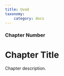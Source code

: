 ```yaml
---
title: Uvod
taxonomy:
    category: docs
---
```


### Chapter Number

# Chapter Title

Chapter description.